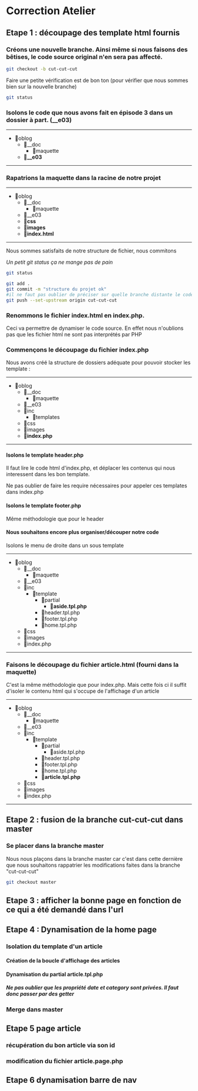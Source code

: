 # Correction Atelier

## Etape 1 : découpage des template html fournis


### Créons une nouvelle branche. Ainsi même si nous faisons des bêtises, le code source original n'en sera pas affecté.

```sh
git checkout -b cut-cut-cut
```

Faire une petite vérification est de bon ton (pour vérifier que nous sommes bien sur la nouvelle branche)
```sh
git status
```

### Isolons le code que nous avons fait en épisode 3 dans un dossier à part. (__e03)

___
- 📁oblog
    - 📁__doc
        - 📁maquette
    - **📁__e03**
___

### Rapatrions la maquette dans la racine de notre projet
___
- 📁oblog
    - 📁__doc
        - 📁maquette
    - 📁__e03
    - 📁**css**
    - 📁**images**
    - 📄**index.html**
___

Nous sommes satisfaits de notre structure de fichier, nous commitons

_Un petit git status ça ne mange pas de pain_
```sh
git status
```


```sh
git add .
git commit -m "structure du projet ok"
#il ne faut pas oublier de préciser sur quelle branche distante le code sera poussé (a faire seulement la première fois que l'on pousse une nouvelle branche)
git push --set-upstream origin cut-cut-cut
```

### Renommons le fichier index.html en index.php.
Ceci va permettre de dynamiser le code source. En effet nous n'oublions pas que
les fichier html ne sont pas interprétés par PHP

### Commençons le découpage du fichier index.php

Nous avons créé la structure de dossiers adéquate pour pouvoir stocker les template :

___
- 📁oblog
    - 📁__doc
        - 📁maquette
    - 📁__e03
    - 📁inc
        - 📁templates
    - 📁css
    - 📁images
    - 📄**index.php**

___

#### Isolons le template header.php
Il faut lire le code html d'index.php, et déplacer les contenus qui nous interessent dans les bon template.

Ne pas oublier de faire les require nécessaires pour appeler ces templates dans index.php
#### Isolons le template footer.php
Même méthodologie que pour le header

#### Nous souhaitons encore plus organiser/découper notre code
Isolons le menu de droite dans un sous template
___
- 📁oblog
    - 📁__doc
        - 📁maquette
    - 📁__e03
    - 📁inc
        - 📁template
            - 📁partial
                - 📄**aside.tpl.php**
            - 📄header.tpl.php
            - 📄footer.tpl.php
            - 📄home.tpl.php
    - 📁css
    - 📁images
    - 📄index.php
___

### Faisons le découpage du fichier article.html (fourni dans la maquette)
C'est la même méthodologie que pour index.php. Mais cette fois ci il suffit d'isoler le contenu html qui s'occupe de l'affichage d'un article

___
- 📁oblog
    - 📁__doc
        - 📁maquette
    - 📁__e03
    - 📁inc
        - 📁template
            - 📁partial
                - 📄aside.tpl.php
            - 📄header.tpl.php
            - 📄footer.tpl.php
            - 📄home.tpl.php
            - 📄**article.tpl.php**
    - 📁css
    - 📁images
    - 📄index.php
___


## Etape 2 : fusion de la branche cut-cut-cut dans master

### Se placer dans la branche master
Nous nous plaçons dans la branche master car c'est dans cette dernière que nous souhaitons rappatrier les modifications faites dans la branche "cut-cut-cut"
```sh
git checkout master
```






## Etape 3 : afficher la bonne page en fonction de ce qui a été demandé dans l'url


## Etape 4 : Dynamisation de la home page
### Isolation du template d'un article

#### Création de la boucle d'affichage des articles
#### Dynamisation du partial article.tpl.php
##### Ne pas oublier que les propriété date et category sont privées. Il faut donc passer par des getter
### Merge dans master

## Etape 5 page article
### récupération du bon article via son id
### modification du fichier article.page.php


## Etape 6 dynamisation barre de nav








